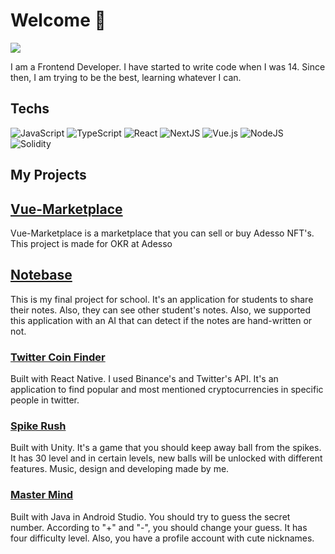 # Welcome 👋
[<img src="https://img.shields.io/badge/LinkedIn-0077B5?style=for-the-badge&logo=linkedin&logoColor=white" />](https://www.linkedin.com/in/emreuzun1/)

I am a Frontend Developer. I have started to write code when I was 14. Since then, I am trying to be the best, learning whatever I can. 

## Techs
![JavaScript](https://img.shields.io/badge/javascript-%23323330.svg?style=for-the-badge&logo=javascript&logoColor=%23F7DF1E) ![TypeScript](https://img.shields.io/badge/typescript-%23007ACC.svg?style=for-the-badge&logo=typescript&logoColor=white) 	![React](https://img.shields.io/badge/react-%2320232a.svg?style=for-the-badge&logo=react&logoColor=%2361DAFB) ![NextJS](https://img.shields.io/badge/next.js-000000?style=for-the-badge&logo=nextdotjs&logoColor=white) ![Vue.js](https://img.shields.io/badge/vuejs-%2335495e.svg?style=for-the-badge&logo=vuedotjs&logoColor=%234FC08D) ![NodeJS](https://img.shields.io/badge/node.js-6DA55F?style=for-the-badge&logo=node.js&logoColor=white) ![Solidity](https://img.shields.io/badge/Solidity-%23363636.svg?style=for-the-badge&logo=solidity&logoColor=white)

## My Projects

## [Vue-Marketplace](https://github.com/emreuzun1/vue-marketplace)

Vue-Marketplace is a marketplace that you can sell or buy Adesso NFT's. This project is made for OKR at Adesso

## [Notebase](https://github.com/emreuzun1/Notebase-Mobile)

This is my final project for school. It's an application for students to share their notes. Also, they can see other student's notes. Also, we supported this application with an AI that can detect if the notes are hand-written or not.

### [Twitter Coin Finder](https://github.com/emreuzun1/Twitter-Coin-Finder)

Built with React Native. I used Binance's and Twitter's API. It's an application to find popular and most mentioned cryptocurrencies in specific people in twitter.

### [Spike Rush](https://play.google.com/store/apps/details?id=com.LambadaDev.SpikeRush)

Built with Unity. It's a game that you should keep away ball from the spikes. It has 30 level and in certain levels, new balls will be unlocked with different features. Music, design and developing made by me.

### [Master Mind](https://play.google.com/store/apps/details?id=com.emreuzun.mmind)

Built with Java in Android Studio. You should try to guess the secret number. According to "+" and "-", you should change your guess. It has four difficulty level. Also, you have a profile account with cute nicknames. 
